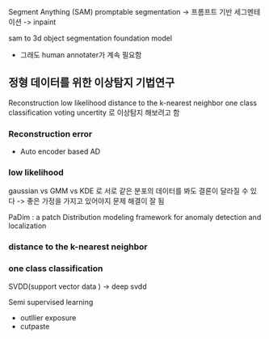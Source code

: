 Segment Anything (SAM)
promptable  segmentation -> 프롬프트 기반 세그멘테이션
-> inpaint 

sam to 3d object 
segmentation foundation model 
- 그래도 human annotater가 계속 필요함


## 정형 데이터를 위한 이상탐지 기법연구

Reconstruction
low likelihood 
distance to the k-nearest neighbor
one class classification
voting 
uncertity
로 이상탐지 해보려고 함
### Reconstruction error
- Auto encoder based AD

### low likelihood 
gaussian vs GMM vs KDE 로 서로 같은 분포의 데이터를 봐도 결론이 달라질 수 있다
-> 좋은 가정을 가지고 있어야지 문제 해결이 잘 됨

PaDim : a patch Distribution modeling framework for anomaly detection and localization

### distance to the k-nearest neighbor

### one class classification
SVDD(support vector data ) -> deep svdd

Semi supervised learning 
- outllier exposure 
- cutpaste 
